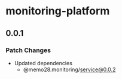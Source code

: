 # monitoring-platform

## 0.0.1

### Patch Changes

- Updated dependencies
  - @memo28.monitoring/service@0.0.2

